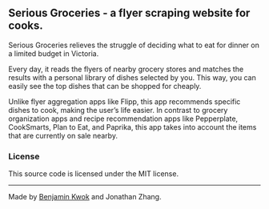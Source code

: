 ## Serious Groceries - a flyer scraping website for cooks.

Serious Groceries relieves the struggle of deciding what to eat for dinner on a limited budget in Victoria. 

Every day, it reads the flyers of nearby grocery stores and matches the results with a personal library of dishes selected by you.
This way, you can easily see the top dishes that can be shopped for cheaply.

Unlike flyer aggregation apps like Flipp, this app recommends specific dishes to cook, making the user’s life easier. In contrast to grocery organization apps and recipe recommendation apps like Pepperplate, CookSmarts, Plan to Eat, and Paprika, this app takes into account the items that are currently on sale nearby.

### License

This source code is licensed under the MIT license.

---

Made by [Benjamin Kwok](https://twitter.com/koistya) and Jonathan Zhang.
